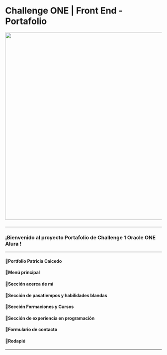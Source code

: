 # Challenge ONE | Front End -  Portafolio

<p align="center" >
     <img width="600" heigth="600" src="https://github.com/patriciacaicedo/challenge-one-portafolio-latam/blob/repositorio-base/Group%202.png">
</p>

### 
---
### ¡Bienvenido al proyecto Portafolio de Challenge 1 Oracle ONE Alura ! 
---
#### 🔹Portfolio Patricia Caicedo
#### 🔹Menú principal
#### 🔹Sección acerca de mí
#### 🔹Sección de pasatiempos y habilidades blandas
#### 🔹Sección Formaciones y Cursos
#### 🔹Sección de experiencia en programación
#### 🔹Formulario de contacto
#### 🔹Rodapié
---
